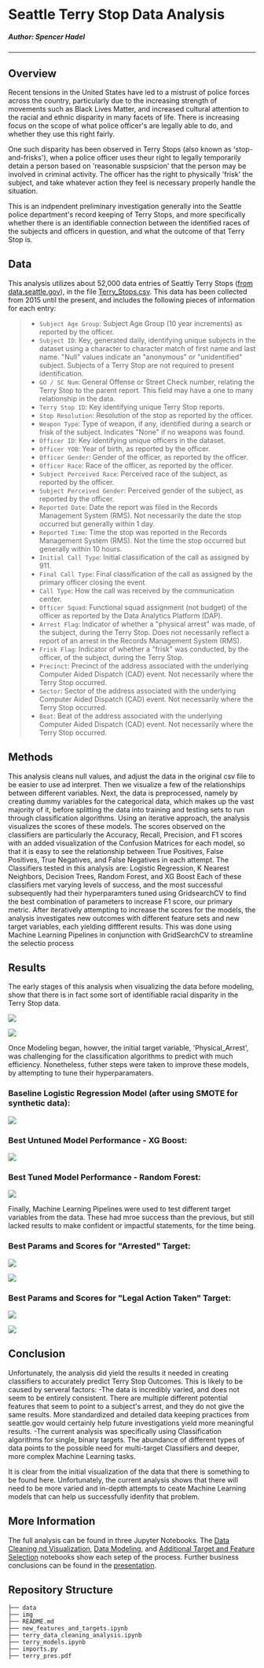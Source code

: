 # Seattle Terry Stop Data Analysis

##### Author: Spencer Hadel
***
## Overview

Recent tensions in the United States have led to a mistrust of police forces across the country, particularly due to the increasing strength of movements such as Black Lives Matter, and increased cultural attention to the racial and ethnic disparity in many facets of life. There is increasing focus on the scope of what police officer's are legally able to do, and whether they use this right fairly.

One such disparity has been observed in Terry Stops (also known as 'stop-and-frisks'), when a police officer uses theur right to legally temporarily detain a person based on 'reasonable suspsicion' that the person may be involved in criminal activity. The officer has the right to physically 'frisk' the subject, and take whatever action they feel is necessary properly handle the situation.

This is an indpendent preliminary investigation generally into the Seattle police department's record keeping of Terry Stops, and more specifically whether there is an identifiable connection between the identified races of the subjects and officers in question, and what the outcome of that Terry Stop is.


## Data
This analysis utilizes about 52,000 data entries of Seattly Terry Stops ([from data.seattle.gov](https://data.seattle.gov/Public-Safety/Terry-Stops/28ny-9ts8)), in the file [Terry_Stops.csv](./data/Terry_Stops.csv). This data has been collected from 2015 until the present, and includes the following pieces of information for each entry:

> * `Subject Age Group`: Subject Age Group (10 year increments) as reported by the officer.
> * `Subject ID`: Key, generated daily, identifying unique subjects in the dataset using a character to character match of first name and last name. "Null" values indicate an "anonymous" or "unidentified" subject. Subjects of a Terry Stop are not required to present identification.
> * `GO / SC Num`: General Offense or Street Check number, relating the Terry Stop to the parent report. This field may have a one to many relationship in the data.
> * `Terry Stop ID`: Key identifying unique Terry Stop reports.
> * `Stop Resolution`: Resolution of the stop as reported by the officer.
> * `Weapon Type`: Type of weapon, if any, identified during a search or frisk of the subject. Indicates "None" if no weapons was found.
> * `Officer ID`: Key identifying unique officers in the dataset.
> * `Officer YOB`: Year of birth, as reported by the officer.
> * `Officer Gender`: Gender of the officer, as reported by the officer.
> * `Officer Race`: Race of the officer, as reported by the officer.
> * `Subject Perceived Race`: Perceived race of the subject, as reported by the officer.
> * `Subject Perceived Gender`: Perceived gender of the subject, as reported by the officer.
> * `Reported Date`: Date the report was filed in the Records Management System (RMS). Not necessarily the date the stop occurred but generally within 1 day.
> * `Reported Time`: Time the stop was reported in the Records Management System (RMS). Not the time the stop occurred but generally within 10 hours.
> * `Initial Call Type`: Initial classification of the call as assigned by 911.
> * `Final Call Type`: Final classification of the call as assigned by the primary officer closing the event.
> * `Call Type`: How the call was received by the communication center.
> * `Officer Squad`: Functional squad assignment (not budget) of the officer as reported by the Data Analytics Platform (DAP).
> * `Arrest Flag`: Indicator of whether a "physical arrest" was made, of the subject, during the Terry Stop. Does not necessarily reflect a report of an arrest in the Records Management System (RMS).
> * `Frisk Flag`: Indicator of whether a "frisk" was conducted, by the officer, of the subject, during the Terry Stop.
> * `Precinct`: Precinct of the address associated with the underlying Computer Aided Dispatch (CAD) event. Not necessarily where the Terry Stop occurred.
> * `Sector`: Sector of the address associated with the underlying Computer Aided Dispatch (CAD) event. Not necessarily where the Terry Stop occurred.
> * `Beat`: Beat of the address associated with the underlying Computer Aided Dispatch (CAD) event. Not necessarily where the Terry Stop occurred.

## Methods
This analysis cleans null values, and adjust the data in the original csv file to be easier to use ad interpret. Then we visualize a few of the relationships between different variables.
Next, the data is preprocessed, namely by creating dummy variables for the categorical data, which makes up the vast majority of it, before splitting the data into training and testing sets to run through classification algorithms. 
Using an iterative approach, the analysis visualizes the scores of these models. The scores observed on the classifiers are particularly the Accuracy, Recall, Precision, and F1 scores with an added visualization of the Confusion Matrices for each model, so that it is easy to see the relationship between True Positives, False Positives, True Negatives, and False Negatives in each attempt.
The Classifiers tested in this analysis are: 
Logistic Regression, K Nearest Neighbors, Decision Trees, Random Forest, and XG Boost
Each of these classifiers met varying levels of success, and the most successful subsequently had their hyperparamters tuned using GridsearchCV to find the best combination of parameters to increase F1 score, our primary metric.
After iteratively attempting to increase the scores for the models, the analysis investigates new outcomes with different feature sets and new target variables, each yielding diffferent results. This was done using Machine Learning Pipelines in conjunction with GridSearchCV to streamline the selectio process


## Results

The early stages of this analysis when visualizing the data before modeling, show that there is in fact some sort of identifiable racial disparity in the Terry Stop data. 

![](./img/1-graph_arrests_race.PNG)

![](./img/2-graph_legal_race.PNG)

Once Modeling began, howver, the initial target variable, 'Physical_Arrest', was challenging for the classification algorithms to predict with much efficiency. Nonetheless, futher steps were taken to improve these models, by attempting to tune their hyperparamaters.

### Baseline Logistic Regression Model (after using SMOTE for synthetic data):
![](./img/3-conf_baseline_logreg_smote.PNG)

### Best Untuned Model Performance - XG Boost:
![](./img/5-conf_xgb_smote.PNG)

### Best Tuned Model Performance - Random Forest:
![](./img/6-conf_fores_tuned.PNG)

Finally, Machine Learning Pipelines were used to test different target variables from the data. These had mroe success than the previous, but still lacked results to make confident or impactful statements, for the time being.


### Best Params and Scores for "Arrested" Target:
![](./img/8-params_ARRESTED_smote-xgb.PNG)

![](./img/7-conf_ARRESTED_smote.PNG)

### Best Params and Scores for "Legal Action Taken" Target:
![](./img/10-params_LEGAL-xgb.PNG)

![](./img/9-conf_LEGAL.PNG)

## Conclusion
Unfortunately, the analysis did yield the results it needed in creating classifiers to accurately predict Terry Stop Outcomes. This is likely to be caused by serveral factors:
-The data is incredibly varied, and does not seem to be entirely consistent. There are multiple different potential features that seem to point to a subject's arrest, and they do not give the same results. More standardized and detailed data keeping practices from seattle.gov would certainly help future investigations yield more meaningful results.
-The current analysis was specifically using Classification algorithms for single, binary targets. The abundance of different types of data points to the possible need for multi-target Classifiers and deeper, more complex Machine Learning tasks.

It is clear from the initial visualization of the data that there is something to be found here. Unfortunately, the current analysis shows that there will need to be more varied and in-depth attempts to ceate Machine Learning models that can help us successfully idenfity that problem.


## More Information
The full analysis can be found in three Jupyter Notebooks. The [Data Cleaning nd Visualization](./terry_data_cleaning_analysis.ipynb), [Data Modeling](./terry_models.ipynb), and [Additional Target and Feature Selection](./new_features_and_targets.ipynb) notebooks show each setep of the process. Further business conclusions can be found in the [presentation](./terry_pres.pdf).

## Repository Structure

```
├── data
├── img
├── README.md
├── new_features_and_targets.ipynb
├── terry_data_cleaning_analysis.ipynb
├── terry_models.ipynb
├── imports.py
├── terry_pres.pdf
```
